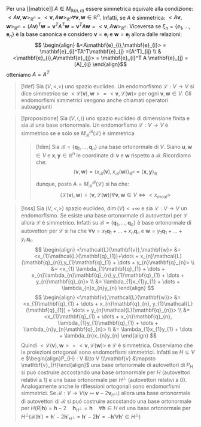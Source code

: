 Per una [[matrice]] $A \in M_{\mathbb{R}(n,n)}$ essere simmetrica equivale alla condizione: $<A\mathbf{v},\mathbf{w}>_{\mathbb{R}^n} = <\mathbf{v},A\mathbf{w}>_{\mathbb{R}^n} \forall \mathbf{v},\mathbf{w} \in \mathbb{R}^n$. Infatti, se $A$ è simmetrica: $<A\mathbf{v},\mathbf{w}>_{\mathbb{R}^m}=(A\mathbf{v})^T\mathbf{w} = \mathbf{v}^TA^T\mathbf{w} = \mathbf{v}^TA\mathbf{w} = <\mathbf{v},A\mathbf{w}>_{\mathbb{R}^n}$. Viceversa se $\xi_{n} = \left\{ e_{1},\dots,\mathbf{e}_{n} \right\}$ è la base canonica e considero $\mathbf{v} = \mathbf{e}_{i}$ e $\mathbf{w} = \mathbf{e}_{j}$ allora dalle relazioni:
 $$ \begin{align}
&<A\mathbf{e}_{i},\mathbf{e}_{i}> = \mathbf{e}_{i}^TA^T\mathbf{e}_{j} =[A^T]_{ij} \\
&<\mathbf{e}_{i},A\mathbf{e}_{j}> = \mathbf{e}_{i}^T A \mathbf{e}_{j} = [A]_{ij}
\end{align}$$
otteniamo $A = A^T$


>[!def]
>Sia $(V,<,>)$ uno spazio euclideo. Un endomorfismo $\mathcal{L} : V \to V$ si dice simmetrico se $<\mathcal{L}(\mathbf{v}),\mathbf{w}> = <\mathbf{v},\mathcal{L}(\mathbf{w})>$ per ogni $\mathbf{v},\mathbf{w} \in V$.
> Gli endomorfismi simmetrici vengono anche chiamati operatori autoaggiunti

>[!proposizione]
>Sia $(V, \langle, \rangle)$ uno spazio euclideo di dimensione finita e sia $\mathcal{B}$ una base ortonormale. Un endomorfismo $\mathcal{L} : V \to V$ è simmetrico se e solo se $M_{\mathcal{B}}^\mathcal{B}(\mathcal{L})$ è simmetrica
>
>>[!dim]
>>Sia $\mathcal{B} = \{ \mathbf{q}_{1},\dots,\mathbf{q}_{n} \}$ una base ortonormale di $V$. Siano $\mathbf{u},\mathbf{w} \in V$ e $\mathbf{x},\mathbf{y} \in \mathbb{R}^n$ le coordinate di $\mathbf{v}$ e $\mathbf{w}$ rispetto a $\mathcal{B}$. Ricordiamo che:
>>$$ \left< \mathbf{v},\mathbf{w} \right>  = \left< x_{\mathcal{B}}(\mathbf{v}), x_{\mathcal{B}}(\mathbf{w}) \right>_{\mathbb{R}^n} = \left< \mathbf{x},\mathbf{y} \right>_{\mathbb{R}}  $$
>>dunque, posto $A = M_{\mathcal{B}}^{\mathcal{B}}(\mathcal{L})$ si ha che:
>>$$ \left< \mathcal{L}(\mathbf{v}),\mathbf{w} \right> = \left< \mathbf{v},\mathcal{L}(\mathbf{w}) \right> \forall \mathbf{v},\mathbf{w} \in V \iff <x_{mcal}>$$




>[!oss]
>Sia $(V,<,>)$ spazio euclideo, $\dim(V) < +\infty$ e sia $\mathcal{L} : V \to V$ un endomorfismo. Se esiste una base ortonormale di autovettori per $\mathcal{L}$ allora $\mathcal{L}$ è simmetrico. Infatti su $\mathcal{B} =\left\{ \mathbf{q}_{1},\dots,\mathbf{q}_{n} \right\}$ è base ortonormale di autovettori per $\mathcal{L}$ si ha che $\forall \mathbf{v} =x_{1}\mathbf{q}_{1} + \dots + x_{n}\mathbf{q}_{n}$ e $\mathbf{w} = y_{1}\mathbf{q}_{1} + \dots + y_{n}\mathbf{q}_{n}$
> $$ \begin{align}
><\mathcal{L}(\mathbf{v}),\mathbf{w}> &= <x_{1}\mathcal{L}(\mathbf{q}_{1})+\dots + x_{n}\mathcal{L}(\mathbf{q}_{n}),y_{1}\mathbf{q}_{1} + \dots + y_{n}\mathbf{q}_{n}> \\
> &= <x_{1} \lambda_{1}\mathbf{q}_{1} + \dots + x_{n}\lambda_{n}\mathbf{q}_{n},y_{1}\mathbf{q}_{1} + \dots + y_{n}\mathbf{q}_{n}> \\
> &= \lambda_{1}x_{1}y_{1} + \dots + \lambda_{n}x_{n}y_{n}
>\end{align} $$
> $$ \begin{align}
><\mathbf{v},\mathcal{L}(\mathbf{w})> &= <x_{1}\mathbf{q}_{1} + \dots + x_{n}\mathbf{q}_{n}, y_{1}\mathcal{L}(\mathbf{q}_{1}) + \dots + y_{n}\mathcal{L}(\mathbf{q}_{n})> \\
> &= <x_{1}\mathbf{q}_{1} + \dots + x_{n}\mathbf{q}_{n}, \lambda_{1}y_{1}\mathbf{q}_{1} + \dots + \lambda_{n}y_{n}\mathbf{q}_{n}> \\
> &= \lambda_{1}x_{1}y_{1} + \dots + \lambda_{n}x_{n}y_{n}
>\end{align} $$
>Quindi $<\mathcal{L}(\mathbf{v}),\mathbf{w}> = <\mathbf{v},\mathcal{L}(\mathbf{w})>$ e $\mathcal{L}$ è simmetrica. Osserviamo che le proiezioni ortogonali sono endomorfismi simmetrici. Infatti se $H \subseteq V$ e $\begin{align}P_{H} : V &\to V \\\mathbf{v} &\mapsto \mathbf{v}_{H}\end{align}$ una base ortonormale di autovettori di $P_{H}$ si puó costruire accostando una base ortonormale per $H$ (autovettori relativi a $1$) e una base ortonormale per $H^\perp$ (autovettori relativi a $0$). Analogamente anche le riflessioni ortogonali sono endomorfismi simmetrici. Se $\mathcal{R} : V \to V (\mathbf{v} \mapsto \mathbf{v} - 2\mathbf{v}_{H^\perp})$ allora una base ortonormale di autovettori di $\mathcal{R}$ si puó costruire accostando una base ortonormale per $H(R | \mathbf{h}) = \mathbf{h} - 2\quad \mathbf{h}_{H^\perp} = \mathbf{h} \quad \forall \mathbf{h} \in H$ ed una base ortonormale per $H^\perp(\mathcal{R}(\mathbf{h}')=\mathbf{h}' - 2\mathbf{h}'_{H^\perp}=\mathbf{h}' -2\mathbf{h}'= -\mathbf{h}' \forall \mathbf{h}' \in H^\perp)$


